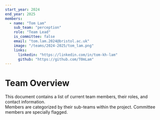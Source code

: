 ```yaml
---
start_year: 2024
end_year: 2025
members:
  - name: "Tom Lam"
    sub_team: "perception"
    role: "Team Lead"
    is_committee: false
    email: "tom.lam.2024@bristol.ac.uk"
    image: "/teams/2024-2025/tom_lam.png"
    links:
      linkedin: "https://linkedin.com/in/tom-kh-lam"
      github: "https://github.com/T0mLam"
---
```


# Team Overview

This document contains a list of current team members, their roles, and contact information.  
Members are categorized by their sub-teams within the project. Committee members are specially flagged.
